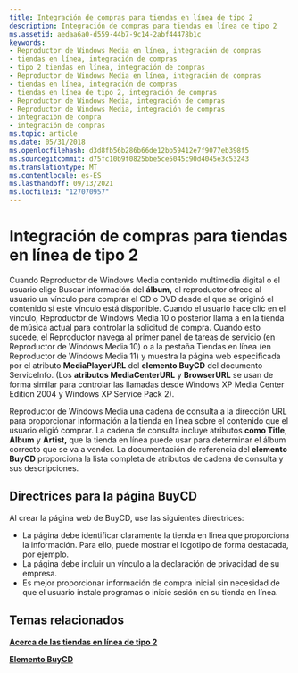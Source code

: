 ```yaml
---
title: Integración de compras para tiendas en línea de tipo 2
description: Integración de compras para tiendas en línea de tipo 2
ms.assetid: aedaa6a0-d559-44b7-9c14-2abf44478b1c
keywords:
- Reproductor de Windows Media en línea, integración de compras
- tiendas en línea, integración de compras
- tipo 2 tiendas en línea, integración de compras
- Reproductor de Windows Media en línea, integración de compras
- tiendas en línea, integración de compras
- tiendas en línea de tipo 2, integración de compras
- Reproductor de Windows Media, integración de compras
- Reproductor de Windows Media, integración de compras
- integración de compra
- integración de compras
ms.topic: article
ms.date: 05/31/2018
ms.openlocfilehash: d3d8fb56b286b66de12bb59412e7f9077eb398f5
ms.sourcegitcommit: d75fc10b9f0825bbe5ce5045c90d4045e3c53243
ms.translationtype: MT
ms.contentlocale: es-ES
ms.lasthandoff: 09/13/2021
ms.locfileid: "127070957"
---
```

# <a name="purchase-integration-for-type-2-online-stores"></a>Integración de compras para tiendas en línea de tipo 2

Cuando Reproductor de Windows Media contenido multimedia digital o el usuario elige Buscar información del **álbum,** el reproductor ofrece al usuario un vínculo para comprar el CD o DVD desde el que se originó el contenido si este vínculo está disponible. Cuando el usuario hace clic en el vínculo, Reproductor de Windows Media 10 o posterior llama a en la tienda de música actual para controlar la solicitud de compra. Cuando esto sucede, el Reproductor navega al primer panel de tareas de servicio (en Reproductor de Windows Media 10) o a la pestaña Tiendas en línea (en Reproductor de Windows Media 11) y muestra la página web especificada por el atributo **MediaPlayerURL** del **elemento BuyCD** del documento ServiceInfo. (Los **atributos MediaCenterURL** y **BrowserURL** se usan de forma similar para controlar las llamadas desde Windows XP Media Center Edition 2004 y Windows XP Service Pack 2).

Reproductor de Windows Media una cadena de consulta a la dirección URL para proporcionar información a la tienda en línea sobre el contenido que el usuario eligió comprar. La cadena de consulta incluye atributos **como Title**, **Album** y **Artist,** que la tienda en línea puede usar para determinar el álbum correcto que se va a vender. La documentación de referencia del **elemento BuyCD** proporciona la lista completa de atributos de cadena de consulta y sus descripciones.

## <a name="guidelines-for-the-buycd-page"></a>Directrices para la página BuyCD

Al crear la página web de BuyCD, use las siguientes directrices:

-   La página debe identificar claramente la tienda en línea que proporciona la información. Para ello, puede mostrar el logotipo de forma destacada, por ejemplo.
-   La página debe incluir un vínculo a la declaración de privacidad de su empresa.
-   Es mejor proporcionar información de compra inicial sin necesidad de que el usuario instale programas o inicie sesión en su tienda en línea.

## <a name="related-topics"></a>Temas relacionados

<dl> <dt>

[**Acerca de las tiendas en línea de tipo 2**](about-type-2-online-stores.md)
</dt> <dt>

[**Elemento BuyCD**](buycd-element.md)
</dt> </dl>

 

 




